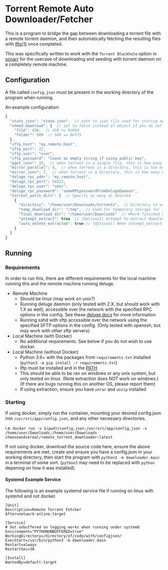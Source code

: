 # Torrent Remote Auto Downloader/Fetcher

This is a program to bridge the gap between downloading a torrent file with a remote torrent daemon,
and then automatically fetching the resulting files with [lftp(1)](https://lftp.yar.ru/) once completed.

This was specifically written to work with the `Torrent Blackhole` option in [sonarr](https://sonarr.tv/)
for the usecase of downloading and seeding with torrent daemon on a completely remote machine.

## Configuration

A file called `config.json` must be present in the working directory of the program when running.

An example configuration:

```javascript
{
  "state_json": "state.json",  // path to json file used for storing app state
  "chmod_download": {  // set to false instead of object if you do not want to chmod downloaded files
    "file": 436,  // 436 == 0o664
    "folder": 509  // 509 == 0o775
  },
  "sftp_host": "my.remote.host",
  "sftp_port": 22,
  "sftp_user": "user",
  "sftp_password": "leave as empty string if using public key",
  "pget_conn": 25,  // when torrent is a single file, this is how many connections will be used with lftp pget
  "mirror_parallel": 4,  // when torrent is a directory, this is how many files are downloaded simoultaneously
  "mirror_conn": 7,  // when torrent is a directory, this is how many connections each currently downloading file gets
  "deluge_rpc_addr": "my.remote.host",
  "deluge_rpc_port": 54321,
  "deluge_rpc_user": "user",
  "deluge_rpc_password": "someRPCpasswordFromDelugeDaemon",
  "torrent_watch_dirs": [  // Specify as many as desired
    {
      "directory": "/home/user/Downloads/torrents",  // Directory to watch for .torrent or .magnet files
      "temp_download_dir": "/tmp",  // Used for temporary storage for in-progress downloads
      "final_download_dir": "/home/user/Downloads"  // Where finished downloads are moved
      "attempt_extract": true  // (Optional) Attempt to extract downloaded files (unix only) (default false)
      "auto_delete_extracted": true // (Optional) When attempt_extract is true, delete the archive files after extracting (default false)
    }
  ]
}
```

## Running

### Requirements

In order to run this, there are different requirements for the local machine running this and the remote machine running deluge.

- Remote Machine
  - Should be linux (may work on unix?)
  - Running deluge daemon (only tested with 2.X, but should work with 1.X as well),
    accessible over the network with the specified RPC options in the config.
    See these [deluge docs](https://dev.deluge-torrent.org/wiki/UserGuide/ThinClient) for more information
  - Running sshd with sftp accessible over the network using the specified SFTP options in the config.
    (Only tested with openssh, but may work with other sftp servers)
- Local Machine (with Docker)
  - No additional requirements. See below if you do not wish to use docker.
- Local Machine (without Docker)
  - Python 3.6+ with the packages from `requirements.txt` installed (`python3 -m pip install -r requirements.txt`)
  - lftp must be installed and in the [PATH](<https://en.wikipedia.org/wiki/PATH_(variable)>)
  - This _should_ be able to be ran on windows or any unix system, but only tested on linux. (Note extraction does _NOT_ work on windows.)
    (If there are bugs running this on another OS, please report them)
  - If using extraction, ensure you have `unrar` and `unzip` installed

### Starting

If using docker, simply run the container, mounting your desired config.json into `/usr/src/app/config.json`, and any other necessary directories.

i.e. `docker run -v $(pwd)/config.json:/usr/src/app/config.json -v /home/user/Downloads:/home/user/Downloads cheeseandcereal/remote_torrent_downloader:latest`

If not using docker, download the source code here, ensure the above requirements are met,
create and ensure you have a config.json in your working directory,
then start the program with `python3 -m downloader.main` in a terminal of some sort.
(`python3` may need to be replaced with `python` depening on how it was installed).

#### Systemd Example Service

The following is an example systemd service file if running on linux with systemd and not docker.

```systemd
[Unit]
Description=Remote Torrent Fetcher
After=network-online.target

[Service]
# Set unbuffered so logging works when running under systemd
Environment="PYTHONUNBUFFERED=true"
WorkingDirectory=/directory/of/code/with/configjson/
ExecStart=/usr/bin/python3 -m downloader.main
Restart=always
RestartSec=30

[Install]
WantedBy=default.target
```
